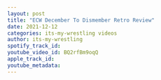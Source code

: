 ```yaml
---
layout: post
title: "ECW December To Dismember Retro Review"
date: 2021-12-12
categories: its-my-wrestling videos
author: its-my-wrestling
spotify_track_id: 
youtube_video_id: BQ2rfBm9oqQ
apple_track_id: 
youtube_metadata: 
---
```

